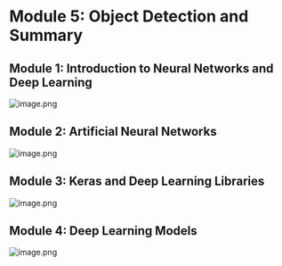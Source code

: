 

# Module 5: Object Detection and Summary
## Module 1: Introduction to Neural Networks and Deep Learning
![image.png](https://prod-files-secure.s3.us-west-2.amazonaws.com/03e82b26-cccb-4906-bb56-adabcbdc0655/a8d40bcb-c482-4026-8872-311e16b2dc63/image.png?X-Amz-Algorithm=AWS4-HMAC-SHA256&X-Amz-Content-Sha256=UNSIGNED-PAYLOAD&X-Amz-Credential=ASIAZI2LB4667JBD2FQ2%2F20250130%2Fus-west-2%2Fs3%2Faws4_request&X-Amz-Date=20250130T221321Z&X-Amz-Expires=3600&X-Amz-Security-Token=IQoJb3JpZ2luX2VjEKb%2F%2F%2F%2F%2F%2F%2F%2F%2F%2FwEaCXVzLXdlc3QtMiJHMEUCIQDZdjVtYHVDg5tOyCMJJC6xGTzTfkrcRWwmWeYlIG19cAIgTJzoh3xmqao2lUtDCOhyw%2BjUBccTxN29XCnSmRCm%2F4cqiAQIr%2F%2F%2F%2F%2F%2F%2F%2F%2F%2F%2FARAAGgw2Mzc0MjMxODM4MDUiDIYzP2%2BBr8olxAmNsCrcA%2FYXvvwnU%2FlHeMwYncHCifu7RJfSthJtyDnZDfzlli%2BISSn40Uh6nREEwwKCEFvUs2sj4IUYgje%2Bnm8k9cO2rIDU%2BLxv3AW1u6pSNVjwD2BzJJKM%2FRmbwVGo%2BpiNdOvUvnyI0NR6U13A4koKZ91XipnM1mGNJj1pl6lguhx%2FFopaNSaBX5uUwS%2Fee1m1ns%2FOY0iZK07GRtobpOUokMDd6ZDcSpG0Ehbe7RqbNVSkN3a6TRbVTx6j8uqS%2FGbTrReE3oZJYzUgdHVXQvxs9aH2g53%2Btp00K3cJvMNfLHwbFptfCMuxOPWhyk5kNoocASh79SNZ1kfasIqtD3ifpOSc2Ov6cya0bG%2BSwgMZP04VDbAhTEIWqyxNNitXp0zzJFiQdAc9A4HikaVRHfSFcAD87h8dX234zIxRCcI%2BJaoeurYJPkKKikc6%2B%2F09N1%2FaKyPGGD8HHuCQVxNNh6a9iYp%2BWjZs4ym3vAoPkyyObPs6NhgxMtFpIaccUuOOap7AQkitBR5W21ZNVAF4hoWP86gOZ66HYF9fYuduz5tO5Kqia%2FC6295mb%2FoMkN6LiCClnDVSiX6IPvl%2FszeSSeINc1kfQ46%2BzRMjkjX2TAx%2FXUlhlnoknZHf4hDLLqyPjsIzMP3g77wGOqUBhHmOibFMwx5YThNsUqfUPAEVJ5n97AzlyioEcHMIerH1NuOohIjryiyH9UW0D0Z9JA224KY5RN8QKKrHfjSLtd6JMKWuKBaJHH54jgwQ1io1Y9ePCnVS8XYcsw%2FumWv143U%2BvKl3cMCAButWlwim0oKb4U5VkIUYTbgeWxzd7jypcoceATIsOwRLVurozirpr1r91BXuHQfjZedS7hsCcFZk7q46&X-Amz-Signature=99064ea3cbcc6cb9436715fb3850ab671ae6db9098cd60f25c8608488c44e724&X-Amz-SignedHeaders=host&x-id=GetObject)
## Module 2: Artificial Neural Networks
![image.png](https://prod-files-secure.s3.us-west-2.amazonaws.com/03e82b26-cccb-4906-bb56-adabcbdc0655/5157ca89-62da-41d9-a98f-6432b71047a9/image.png?X-Amz-Algorithm=AWS4-HMAC-SHA256&X-Amz-Content-Sha256=UNSIGNED-PAYLOAD&X-Amz-Credential=ASIAZI2LB4667JBD2FQ2%2F20250130%2Fus-west-2%2Fs3%2Faws4_request&X-Amz-Date=20250130T221321Z&X-Amz-Expires=3600&X-Amz-Security-Token=IQoJb3JpZ2luX2VjEKb%2F%2F%2F%2F%2F%2F%2F%2F%2F%2FwEaCXVzLXdlc3QtMiJHMEUCIQDZdjVtYHVDg5tOyCMJJC6xGTzTfkrcRWwmWeYlIG19cAIgTJzoh3xmqao2lUtDCOhyw%2BjUBccTxN29XCnSmRCm%2F4cqiAQIr%2F%2F%2F%2F%2F%2F%2F%2F%2F%2F%2FARAAGgw2Mzc0MjMxODM4MDUiDIYzP2%2BBr8olxAmNsCrcA%2FYXvvwnU%2FlHeMwYncHCifu7RJfSthJtyDnZDfzlli%2BISSn40Uh6nREEwwKCEFvUs2sj4IUYgje%2Bnm8k9cO2rIDU%2BLxv3AW1u6pSNVjwD2BzJJKM%2FRmbwVGo%2BpiNdOvUvnyI0NR6U13A4koKZ91XipnM1mGNJj1pl6lguhx%2FFopaNSaBX5uUwS%2Fee1m1ns%2FOY0iZK07GRtobpOUokMDd6ZDcSpG0Ehbe7RqbNVSkN3a6TRbVTx6j8uqS%2FGbTrReE3oZJYzUgdHVXQvxs9aH2g53%2Btp00K3cJvMNfLHwbFptfCMuxOPWhyk5kNoocASh79SNZ1kfasIqtD3ifpOSc2Ov6cya0bG%2BSwgMZP04VDbAhTEIWqyxNNitXp0zzJFiQdAc9A4HikaVRHfSFcAD87h8dX234zIxRCcI%2BJaoeurYJPkKKikc6%2B%2F09N1%2FaKyPGGD8HHuCQVxNNh6a9iYp%2BWjZs4ym3vAoPkyyObPs6NhgxMtFpIaccUuOOap7AQkitBR5W21ZNVAF4hoWP86gOZ66HYF9fYuduz5tO5Kqia%2FC6295mb%2FoMkN6LiCClnDVSiX6IPvl%2FszeSSeINc1kfQ46%2BzRMjkjX2TAx%2FXUlhlnoknZHf4hDLLqyPjsIzMP3g77wGOqUBhHmOibFMwx5YThNsUqfUPAEVJ5n97AzlyioEcHMIerH1NuOohIjryiyH9UW0D0Z9JA224KY5RN8QKKrHfjSLtd6JMKWuKBaJHH54jgwQ1io1Y9ePCnVS8XYcsw%2FumWv143U%2BvKl3cMCAButWlwim0oKb4U5VkIUYTbgeWxzd7jypcoceATIsOwRLVurozirpr1r91BXuHQfjZedS7hsCcFZk7q46&X-Amz-Signature=fd9efac7acc6ea055e059f4d86ebf5a40a46d59ee9cd102424fd46cc63d7e2bd&X-Amz-SignedHeaders=host&x-id=GetObject)
## Module 3: Keras and Deep Learning Libraries
![image.png](https://prod-files-secure.s3.us-west-2.amazonaws.com/03e82b26-cccb-4906-bb56-adabcbdc0655/5089ce50-05f1-470d-ad42-42503bf1df5f/image.png?X-Amz-Algorithm=AWS4-HMAC-SHA256&X-Amz-Content-Sha256=UNSIGNED-PAYLOAD&X-Amz-Credential=ASIAZI2LB4667JBD2FQ2%2F20250130%2Fus-west-2%2Fs3%2Faws4_request&X-Amz-Date=20250130T221321Z&X-Amz-Expires=3600&X-Amz-Security-Token=IQoJb3JpZ2luX2VjEKb%2F%2F%2F%2F%2F%2F%2F%2F%2F%2FwEaCXVzLXdlc3QtMiJHMEUCIQDZdjVtYHVDg5tOyCMJJC6xGTzTfkrcRWwmWeYlIG19cAIgTJzoh3xmqao2lUtDCOhyw%2BjUBccTxN29XCnSmRCm%2F4cqiAQIr%2F%2F%2F%2F%2F%2F%2F%2F%2F%2F%2FARAAGgw2Mzc0MjMxODM4MDUiDIYzP2%2BBr8olxAmNsCrcA%2FYXvvwnU%2FlHeMwYncHCifu7RJfSthJtyDnZDfzlli%2BISSn40Uh6nREEwwKCEFvUs2sj4IUYgje%2Bnm8k9cO2rIDU%2BLxv3AW1u6pSNVjwD2BzJJKM%2FRmbwVGo%2BpiNdOvUvnyI0NR6U13A4koKZ91XipnM1mGNJj1pl6lguhx%2FFopaNSaBX5uUwS%2Fee1m1ns%2FOY0iZK07GRtobpOUokMDd6ZDcSpG0Ehbe7RqbNVSkN3a6TRbVTx6j8uqS%2FGbTrReE3oZJYzUgdHVXQvxs9aH2g53%2Btp00K3cJvMNfLHwbFptfCMuxOPWhyk5kNoocASh79SNZ1kfasIqtD3ifpOSc2Ov6cya0bG%2BSwgMZP04VDbAhTEIWqyxNNitXp0zzJFiQdAc9A4HikaVRHfSFcAD87h8dX234zIxRCcI%2BJaoeurYJPkKKikc6%2B%2F09N1%2FaKyPGGD8HHuCQVxNNh6a9iYp%2BWjZs4ym3vAoPkyyObPs6NhgxMtFpIaccUuOOap7AQkitBR5W21ZNVAF4hoWP86gOZ66HYF9fYuduz5tO5Kqia%2FC6295mb%2FoMkN6LiCClnDVSiX6IPvl%2FszeSSeINc1kfQ46%2BzRMjkjX2TAx%2FXUlhlnoknZHf4hDLLqyPjsIzMP3g77wGOqUBhHmOibFMwx5YThNsUqfUPAEVJ5n97AzlyioEcHMIerH1NuOohIjryiyH9UW0D0Z9JA224KY5RN8QKKrHfjSLtd6JMKWuKBaJHH54jgwQ1io1Y9ePCnVS8XYcsw%2FumWv143U%2BvKl3cMCAButWlwim0oKb4U5VkIUYTbgeWxzd7jypcoceATIsOwRLVurozirpr1r91BXuHQfjZedS7hsCcFZk7q46&X-Amz-Signature=3062a7a8d36839e21f845f5a75c5305993ef16799cfcc26131aca5000ccffcfb&X-Amz-SignedHeaders=host&x-id=GetObject)
## Module 4: Deep Learning Models
![image.png](https://prod-files-secure.s3.us-west-2.amazonaws.com/03e82b26-cccb-4906-bb56-adabcbdc0655/4e22fcb0-cfbc-4d28-b961-b9b8fde071f0/image.png?X-Amz-Algorithm=AWS4-HMAC-SHA256&X-Amz-Content-Sha256=UNSIGNED-PAYLOAD&X-Amz-Credential=ASIAZI2LB4667JBD2FQ2%2F20250130%2Fus-west-2%2Fs3%2Faws4_request&X-Amz-Date=20250130T221321Z&X-Amz-Expires=3600&X-Amz-Security-Token=IQoJb3JpZ2luX2VjEKb%2F%2F%2F%2F%2F%2F%2F%2F%2F%2FwEaCXVzLXdlc3QtMiJHMEUCIQDZdjVtYHVDg5tOyCMJJC6xGTzTfkrcRWwmWeYlIG19cAIgTJzoh3xmqao2lUtDCOhyw%2BjUBccTxN29XCnSmRCm%2F4cqiAQIr%2F%2F%2F%2F%2F%2F%2F%2F%2F%2F%2FARAAGgw2Mzc0MjMxODM4MDUiDIYzP2%2BBr8olxAmNsCrcA%2FYXvvwnU%2FlHeMwYncHCifu7RJfSthJtyDnZDfzlli%2BISSn40Uh6nREEwwKCEFvUs2sj4IUYgje%2Bnm8k9cO2rIDU%2BLxv3AW1u6pSNVjwD2BzJJKM%2FRmbwVGo%2BpiNdOvUvnyI0NR6U13A4koKZ91XipnM1mGNJj1pl6lguhx%2FFopaNSaBX5uUwS%2Fee1m1ns%2FOY0iZK07GRtobpOUokMDd6ZDcSpG0Ehbe7RqbNVSkN3a6TRbVTx6j8uqS%2FGbTrReE3oZJYzUgdHVXQvxs9aH2g53%2Btp00K3cJvMNfLHwbFptfCMuxOPWhyk5kNoocASh79SNZ1kfasIqtD3ifpOSc2Ov6cya0bG%2BSwgMZP04VDbAhTEIWqyxNNitXp0zzJFiQdAc9A4HikaVRHfSFcAD87h8dX234zIxRCcI%2BJaoeurYJPkKKikc6%2B%2F09N1%2FaKyPGGD8HHuCQVxNNh6a9iYp%2BWjZs4ym3vAoPkyyObPs6NhgxMtFpIaccUuOOap7AQkitBR5W21ZNVAF4hoWP86gOZ66HYF9fYuduz5tO5Kqia%2FC6295mb%2FoMkN6LiCClnDVSiX6IPvl%2FszeSSeINc1kfQ46%2BzRMjkjX2TAx%2FXUlhlnoknZHf4hDLLqyPjsIzMP3g77wGOqUBhHmOibFMwx5YThNsUqfUPAEVJ5n97AzlyioEcHMIerH1NuOohIjryiyH9UW0D0Z9JA224KY5RN8QKKrHfjSLtd6JMKWuKBaJHH54jgwQ1io1Y9ePCnVS8XYcsw%2FumWv143U%2BvKl3cMCAButWlwim0oKb4U5VkIUYTbgeWxzd7jypcoceATIsOwRLVurozirpr1r91BXuHQfjZedS7hsCcFZk7q46&X-Amz-Signature=4bbf377851975aaa5d36fa610d3adc7b051e5c6e69c8aeabb976cc3ebe931230&X-Amz-SignedHeaders=host&x-id=GetObject)